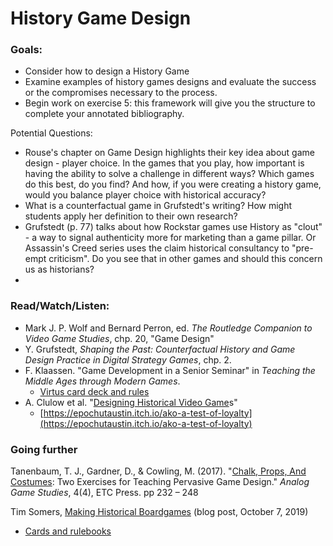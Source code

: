 # History Game Design

### Goals:&#x20;

* Consider how to design a History Game
* Examine examples of history games designs and evaluate the success or the compromises necessary to the process.&#x20;
* Begin work on exercise 5: this framework will give you the structure to complete your annotated bibliography.&#x20;

Potential Questions:&#x20;

* Rouse's chapter on Game Design highlights their key idea about game design - player choice. In the games that you play, how important is having the ability to solve a challenge in different ways? Which games do this best, do you find? And how, if you were creating a history game, would you balance player choice with historical accuracy?
* What is a counterfactual game in Grufstedt's writing? How might students apply her definition to their own research?
* Grufstedt (p. 77) talks about how Rockstar games use History as "clout" - a way to signal authenticity more for marketing than a game pillar. Or Assassin's Creed series uses the claim historical consultancy to "pre-empt criticism". Do you see that in other games and should this concern us as historians?&#x20;
*

### Read/Watch/Listen:

* Mark J. P. Wolf and Bernard Perron, ed. _The Routledge Companion to Video Game Studies_, chp. 20, "Game Design"&#x20;
* Y. Grufstedt, _Shaping the Past: Counterfactual History and Game Design Practice in Digital Strategy Games_, chp. 2.
* F. Klaassen. "Game Development in a Senior Seminar" in _Teaching the Middle Ages through Modern Games_.
  * [Virtus card deck and rules](http://historygames.usask.ca/islandora/object/historygames%3A10)
* A. Clulow et al. "[Designing Historical Video Game](https://notevenpast.org/designing-historical-video-games/)s"
  * [https://epochutaustin.itch.io/ako-a-test-of-loyalty](https://epochutaustin.itch.io/ako-a-test-of-loyalty)

### Going further

Tanenbaum, T. J., Gardner, D., & Cowling, M. (2017). "[Chalk, Props, And Costumes](https://analoggamestudies.org/2017/07/2716/): Two Exercises for Teaching Pervasive Game Design." _Analog Game Studies_, 4(4), ETC Press. pp 232 – 248&#x20;

Tim Somers, [Making Historical Boardgames](https://qubpublichistory.wordpress.com/2019/10/07/making-historical-board-games/#\_ftn2) (blog post, October 7, 2019)

* [Cards and rulebooks](https://drive.google.com/drive/folders/1PKYX8NaWyutnHMbKhqsXW20L7OwrxiMr?usp=sharing)
